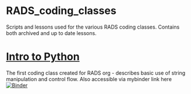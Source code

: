 # RADS_coding_classes
Scripts and lessons used for the various RADS coding classes. Contains both archived and up to date lessons.

# [Intro to Python](https://github.com/egelfan2/RADS_coding_classes/tree/main/IntroPython)
The first coding class created for RADS org - describes basic use of string manipulation and control flow. 
Also accessible via mybinder link here [![Binder](https://mybinder.org/badge_logo.svg)](https://mybinder.org/v2/gh/egelfan2/RADS_coding_classes/HEAD)
